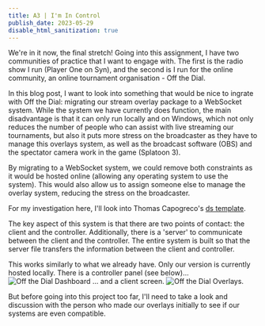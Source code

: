 ```yaml
---
title: A3 | I'm In Control
publish_date: 2023-05-29
disable_html_sanitization: true
---
```


We're in it now, the final stretch! Going into this assignment, I have two communities of practice that I want to engage with. The first is the radio show I run (Player One on Syn), and the second is I run for the online community, an online tournament organisation - Off the Dial.

In this blog post, I want to look into something that would be nice to ingrate with Off the Dial: migrating our stream overlay package to a WebSocket system. While the system we have currently does function, the main disadvantage is that it can only run locally and on Windows, which not only reduces the number of people who can assist with live streaming our tournaments, but also it puts more stress on the broadcaster as they have to manage this overlays system, as well as the broadcast software (OBS) and the spectator camera work in the game (Splatoon 3).

By migrating to a WebSocket system, we could remove both constraints as it would be hosted online (allowing any operating system to use the system). This would also allow us to assign someone else to manage the overlay system, reducing the stress on the broadcaster.

For my investigation here, I'll look into Thomas Capogreco's [ds template](https://github.com/capogreco/ds_ctrl_template).

The key aspect of this system is that there are two points of contact: the client and the controller. Additionally, there is a 'server' to communicate between the client and the controller. The entire system is built so that the server file transfers the information between the client and controller.

This works similarly to what we already have. Only our version is currently hosted locally. There is a controller panel (see below)...
<image src="https://media.discordapp.net/attachments/1077770983236186262/1100656105669009408/image.png?width=809&height=400" alt="Off the Dial Dashboard">
... and a client screen.
<image src="https://media.discordapp.net/attachments/1077770983236186262/1100657522408423525/image.png?width=809&height=304" alt="Off the Dial Overlays">.

But before going into this project too far, I'll need to take a look and discussion with the person who made our overlays initially to see if our systems are even compatible.